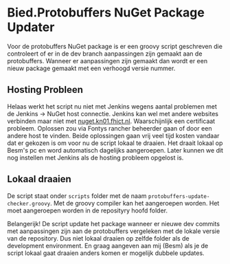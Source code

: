 # Bied.Protobuffers NuGet Package Updater

Voor de protobuffers NuGet package is er een groovy script geschreven die controleert of er in de dev branch aanpassingen zijn gemaakt aan de protobuffers. Wanneer er aanpassingen zijn gemaakt dan wordt er een nieuw package gemaakt met een verhoogd versie nummer.   

## Hosting Probleen

Helaas werkt het script nu niet met Jenkins wegens aantal problemen met de Jenkins -> NuGet host connectie. Jenkins kan wel met andere websites verbinden maar niet met [nuget.kn01.fhict.nl](http://nuget.kn01.fhict.nl/). Waarschijnlijk een certificaat probleem. Oplossen zou via Fontys rancher beheerder gaan of door een andere host te vinden. Beide oplossingen gaan vrij veel tijd kosten vandaar dat er gekozen is om voor nu de script lokaal te draaien. Het draait lokaal op Besm's pc en word automatisch dagelijks aangeroepen. Later kunnen we dit nog instellen met Jenkins als de hosting probleem opgelost is. 

## Lokaal draaien

De script staat onder `scripts` folder met de naam `protobuffers-update-checker.groovy`. Met de groovy compiler kan het aangeroepen worden. Het moet aangeroepen worden in de reposityry hoofd folder. 

Belangerijk! De script update het package wanneer er nieuwe dev commits met aanpassingen zijn aan de protobuffers vergeleken met de lokale versie van de repository. Dus niet lokaal draaien op zelfde folder als de development environment. En graag aangeven aan mij (Besm) als je de script lokaal gaat draaien anders komen er mogelijk dubbele updates.
